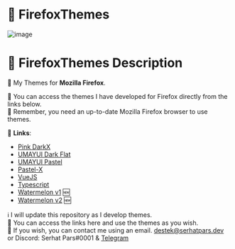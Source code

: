 # 🦊 FirefoxThemes
![image](https://i.imgur.com/5O4duFr.png)<br>
# 📓 FirefoxThemes Description
🦊 My Themes for **Mozilla Firefox**.

🎨 You can access the themes I have developed for Firefox directly from the links below.<br>
💛 Remember, you need an up-to-date Mozilla Firefox browser to use themes.

🔗 **Links**:
- [Pink DarkX](https://addons.mozilla.org/tr/firefox/addon/pink-darkx/)
- [UMAYUI Dark Flat](https://addons.mozilla.org/tr/firefox/addon/umayui-dark-flat/)
- [UMAYUI Pastel](https://addons.mozilla.org/tr/firefox/addon/umayui-pastel/)
- [Pastel-X](https://addons.mozilla.org/tr/firefox/addon/pastel-x/)
- [VueJS](https://addons.mozilla.org/tr/firefox/addon/vuejs/)
- [Typescript](https://addons.mozilla.org/tr/firefox/addon/typescript/)
- [Watermelon v1](https://addons.mozilla.org/tr/firefox/addon/spwatermelon/) 🆕
- [Watermelon v2](https://addons.mozilla.org/tr/firefox/addon/watermelon-v2/) 🆕

ℹ️ I will update this repository as I develop themes. <br>💛 You can access the links here and use the themes as you wish.<br>
📧 If you wish, you can contact me using an email. destek@serhatpars.dev <br>
or Discord: Serhat Pars#0001 & [Telegram](https://t.me/serhatparsx)
